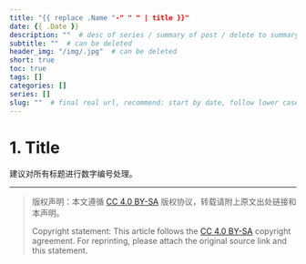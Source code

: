 ```yaml
---
title: "{{ replace .Name "-" " " | title }}"
date: {{ .Date }}
description: ""  # desc of series / summary of post / delete to summary from post content
subtitle: ""  # can be deleted
header_img: "/img/.jpg"  # can be deleted
short: true
toc: true
tags: []
categories: []
series: []
slug: ""  # final real url, recommend: start by date, follow lower case words with hyphen splitter. E.g., `20230316-text-title`
---
```


# 1. Title

建议对所有标题进行数字编号处理。

---

> 版权声明：本文遵循 [CC 4.0 BY-SA](https://creativecommons.org/licenses/by-sa/4.0/deed.zh) 版权协议，转载请附上原文出处链接和本声明。
>
> Copyright statement: This article follows the [CC 4.0 BY-SA](https://creativecommons.org/licenses/by-sa/4.0/deed.en) copyright agreement. For reprinting, please attach the original source link and this statement.
